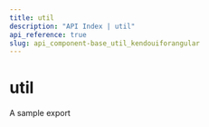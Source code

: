 ```yaml
---
title: util
description: "API Index | util"
api_reference: true
slug: api_component-base_util_kendouiforangular
---
```


# util
A sample export

